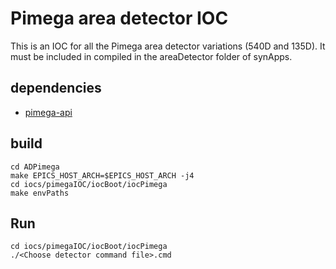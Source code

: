 # Pimega area detector IOC

This is an IOC for all the Pimega area detector variations (540D and 135D). It must be included in compiled in the areaDetector folder of synApps.

## dependencies
* [pimega-api](https://gitlab.cnpem.br/DET/pimega/pimega-api.git)

## build
```
cd ADPimega
make EPICS_HOST_ARCH=$EPICS_HOST_ARCH -j4
cd iocs/pimegaIOC/iocBoot/iocPimega
make envPaths
```

## Run
```
cd iocs/pimegaIOC/iocBoot/iocPimega
./<Choose detector command file>.cmd
```
